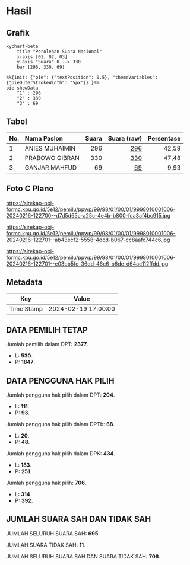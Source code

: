 # Hasil

## Grafik

```mermaid
xychart-beta
    title "Perolehan Suara Nasional"
    x-axis [01, 02, 03]
    y-axis "Suara" 0 --> 330
    bar [296, 330, 69]
```

```mermaid
%%{init: {"pie": {"textPosition": 0.5}, "themeVariables": {"pieOuterStrokeWidth": "5px"}} }%%
pie showData
    "1" : 296
    "2" : 330
    "3" : 69
```

## Tabel

| No. | Nama Paslon    | Suara | Suara (raw) | Persentase |
|:--- |:-------------- | -----:| -----------:| ----------:|
| 1   | ANIES MUHAIMIN | 296   | [296][p-1]  | 42,59      |
| 2   | PRABOWO GIBRAN | 330   | [330][p-2]  | 47,48      |
| 3   | GANJAR MAHFUD  | 69    | [69][p-3]   | 9,93       |


[p-1]: https://github.com/gigit-pemilu/pemilu-2024/blob/main/pilpres/hitung-suara/sub/99-luar-negeri/sub/98-riyadh-arab-saudi/sub/01-riyadh-arab-saudi/sub/0001-riyadh-arab-saudi/sub/006-tps-005/sub/paslon-1.txt
[p-2]: https://github.com/gigit-pemilu/pemilu-2024/blob/main/pilpres/hitung-suara/sub/99-luar-negeri/sub/98-riyadh-arab-saudi/sub/01-riyadh-arab-saudi/sub/0001-riyadh-arab-saudi/sub/006-tps-005/sub/paslon-2.txt
[p-3]: https://github.com/gigit-pemilu/pemilu-2024/blob/main/pilpres/hitung-suara/sub/99-luar-negeri/sub/98-riyadh-arab-saudi/sub/01-riyadh-arab-saudi/sub/0001-riyadh-arab-saudi/sub/006-tps-005/sub/paslon-3.txt

## Foto C Plano

https://sirekap-obj-formc.kpu.go.id/5e12/pemilu/ppwp/99/98/01/00/01/9998010001006-20240216-122700--d7d5d65c-a25c-4e4b-b800-fca3af4bc915.jpg

https://sirekap-obj-formc.kpu.go.id/5e12/pemilu/ppwp/99/98/01/00/01/9998010001006-20240216-122701--ab43ecf2-5558-4dcd-b067-cc8aafc744c6.jpg

https://sirekap-obj-formc.kpu.go.id/5e12/pemilu/ppwp/99/98/01/00/01/9998010001006-20240216-122701--e03bb5fd-36dd-46c6-b6de-d64ac112ffdd.jpg


## Metadata

| Key        | Value               |
| ---------- | ------------------- |
| Time Stamp | 2024-02-19 17:00:00 |


## DATA PEMILIH TETAP

Jumlah pemilih dalam DPT: **2377**.
 * L: **530**.
 * P: **1847**.

## DATA PENGGUNA HAK PILIH

Jumlah pengguna hak pilih dalam DPT: **204**.
 * L: **111**.
 * P: **93**.

Jumlah pengguna hak pilih dalam DPTb: **68**.
 * L: **20**.
 * P: **48**.

Jumlah pengguna hak pilih dalam DPK: **434**.
 * L: **183**.
 * P: **251**.

Jumlah pengguna hak pilih: **706**.
 * L: **314**.
 * P: **392**.

## JUMLAH SUARA SAH DAN TIDAK SAH

JUMLAH SELURUH SUARA SAH: **695**.

JUMLAH SUARA TIDAK SAH: **11**.

JUMLAH SELURUH SUARA SAH DAN SUARA TIDAK SAH: **706**.


